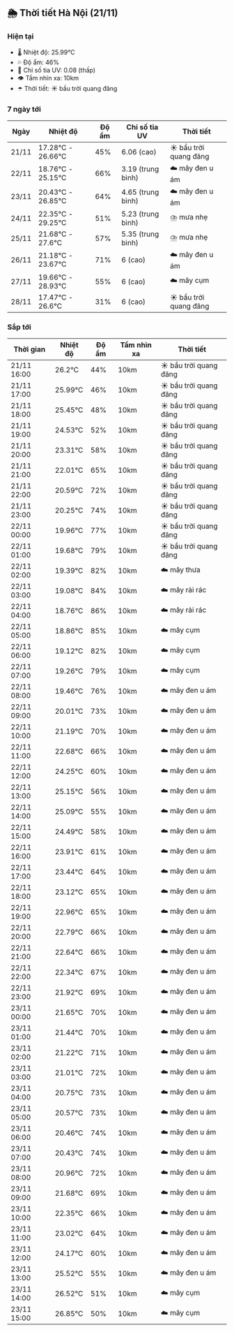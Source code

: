 ## 🌦️ Thời tiết Hà Nội (21/11)

### Hiện tại

- 🌡️ Nhiệt độ: 25.99℃
- 💦 Độ ẩm: 46%
- 🌟 Chỉ số tia UV: 0.08 (thấp)
- 👁️ Tầm nhìn xa: 10km
- ☂️ Thời tiết: ☀️ bầu trời quang đãng

### 7 ngày tới

| Ngày | Nhiệt độ | Độ ẩm | Chỉ số tia UV | Thời tiết |
| --- | --- | --- | --- | --- |
| 21/11 | 17.28℃ - 26.66℃ | 45% | 6.06 (cao) | ☀️ bầu trời quang đãng |
| 22/11 | 18.76℃ - 25.15℃ | 66% | 3.19 (trung bình) | ☁️ mây đen u ám |
| 23/11 | 20.43℃ - 26.85℃ | 64% | 4.65 (trung bình) | ☁️ mây đen u ám |
| 24/11 | 22.35℃ - 29.25℃ | 51% | 5.23 (trung bình) | ⛈️ mưa nhẹ |
| 25/11 | 21.68℃ - 27.6℃ | 57% | 5.35 (trung bình) | ⛈️ mưa nhẹ |
| 26/11 | 21.18℃ - 23.67℃ | 71% | 6 (cao) | ☁️ mây đen u ám |
| 27/11 | 19.66℃ - 28.93℃ | 55% | 6 (cao) | ☁️ mây cụm |
| 28/11 | 17.47℃ - 26.6℃ | 31% | 6 (cao) | ☀️ bầu trời quang đãng |

### Sắp tới

| Thời gian | Nhiệt độ | Độ ẩm | Tầm nhìn xa | Thời tiết |
| --- | --- | --- | --- | --- |
| 21/11 16:00 | 26.2℃ | 44% | 10km | ☀️ bầu trời quang đãng |
| 21/11 17:00 | 25.99℃ | 46% | 10km | ☀️ bầu trời quang đãng |
| 21/11 18:00 | 25.45℃ | 48% | 10km | ☀️ bầu trời quang đãng |
| 21/11 19:00 | 24.53℃ | 52% | 10km | ☀️ bầu trời quang đãng |
| 21/11 20:00 | 23.31℃ | 58% | 10km | ☀️ bầu trời quang đãng |
| 21/11 21:00 | 22.01℃ | 65% | 10km | ☀️ bầu trời quang đãng |
| 21/11 22:00 | 20.59℃ | 72% | 10km | ☀️ bầu trời quang đãng |
| 21/11 23:00 | 20.25℃ | 74% | 10km | ☀️ bầu trời quang đãng |
| 22/11 00:00 | 19.96℃ | 77% | 10km | ☀️ bầu trời quang đãng |
| 22/11 01:00 | 19.68℃ | 79% | 10km | ☀️ bầu trời quang đãng |
| 22/11 02:00 | 19.39℃ | 82% | 10km | ☁️ mây thưa |
| 22/11 03:00 | 19.08℃ | 84% | 10km | ☁️ mây rải rác |
| 22/11 04:00 | 18.76℃ | 86% | 10km | ☁️ mây rải rác |
| 22/11 05:00 | 18.86℃ | 85% | 10km | ☁️ mây cụm |
| 22/11 06:00 | 19.12℃ | 82% | 10km | ☁️ mây cụm |
| 22/11 07:00 | 19.26℃ | 79% | 10km | ☁️ mây cụm |
| 22/11 08:00 | 19.46℃ | 76% | 10km | ☁️ mây đen u ám |
| 22/11 09:00 | 20.01℃ | 73% | 10km | ☁️ mây đen u ám |
| 22/11 10:00 | 21.19℃ | 70% | 10km | ☁️ mây đen u ám |
| 22/11 11:00 | 22.68℃ | 66% | 10km | ☁️ mây đen u ám |
| 22/11 12:00 | 24.25℃ | 60% | 10km | ☁️ mây đen u ám |
| 22/11 13:00 | 25.15℃ | 56% | 10km | ☁️ mây đen u ám |
| 22/11 14:00 | 25.09℃ | 55% | 10km | ☁️ mây đen u ám |
| 22/11 15:00 | 24.49℃ | 58% | 10km | ☁️ mây đen u ám |
| 22/11 16:00 | 23.91℃ | 61% | 10km | ☁️ mây đen u ám |
| 22/11 17:00 | 23.44℃ | 64% | 10km | ☁️ mây đen u ám |
| 22/11 18:00 | 23.12℃ | 65% | 10km | ☁️ mây đen u ám |
| 22/11 19:00 | 22.96℃ | 65% | 10km | ☁️ mây đen u ám |
| 22/11 20:00 | 22.79℃ | 66% | 10km | ☁️ mây đen u ám |
| 22/11 21:00 | 22.64℃ | 66% | 10km | ☁️ mây đen u ám |
| 22/11 22:00 | 22.34℃ | 67% | 10km | ☁️ mây đen u ám |
| 22/11 23:00 | 21.92℃ | 69% | 10km | ☁️ mây đen u ám |
| 23/11 00:00 | 21.65℃ | 70% | 10km | ☁️ mây đen u ám |
| 23/11 01:00 | 21.44℃ | 70% | 10km | ☁️ mây đen u ám |
| 23/11 02:00 | 21.22℃ | 71% | 10km | ☁️ mây đen u ám |
| 23/11 03:00 | 21.01℃ | 72% | 10km | ☁️ mây đen u ám |
| 23/11 04:00 | 20.75℃ | 73% | 10km | ☁️ mây đen u ám |
| 23/11 05:00 | 20.57℃ | 73% | 10km | ☁️ mây đen u ám |
| 23/11 06:00 | 20.46℃ | 74% | 10km | ☁️ mây đen u ám |
| 23/11 07:00 | 20.43℃ | 74% | 10km | ☁️ mây đen u ám |
| 23/11 08:00 | 20.96℃ | 72% | 10km | ☁️ mây đen u ám |
| 23/11 09:00 | 21.68℃ | 69% | 10km | ☁️ mây đen u ám |
| 23/11 10:00 | 22.35℃ | 66% | 10km | ☁️ mây đen u ám |
| 23/11 11:00 | 23.02℃ | 64% | 10km | ☁️ mây đen u ám |
| 23/11 12:00 | 24.17℃ | 60% | 10km | ☁️ mây đen u ám |
| 23/11 13:00 | 25.52℃ | 55% | 10km | ☁️ mây đen u ám |
| 23/11 14:00 | 26.52℃ | 51% | 10km | ☁️ mây cụm |
| 23/11 15:00 | 26.85℃ | 50% | 10km | ☁️ mây cụm |

